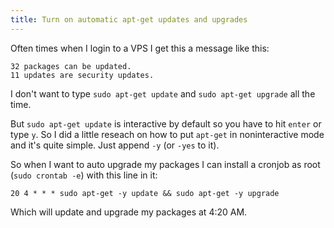 ```yaml
---
title: Turn on automatic apt-get updates and upgrades
---
```


Often times when I login to a VPS I get this a message like this:

```
32 packages can be updated.
11 updates are security updates.
```

I don't want to type `sudo apt-get update` and `sudo apt-get upgrade` all the time.

But `sudo apt-get update` is interactive by default so you have to hit `enter` or type `y`. So I did a little reseach on how to put `apt-get` in noninteractive mode and it's quite simple. Just append `-y` (or `-yes` to it).

So when I want to auto upgrade my packages I can install a cronjob as root (`sudo crontab -e`) with this line in it:

```
20 4 * * * sudo apt-get -y update && sudo apt-get -y upgrade
```

Which will update and upgrade my packages at 4:20 AM.
